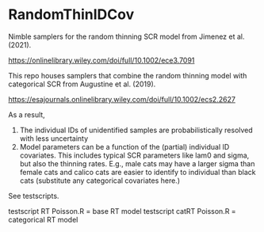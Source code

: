 # RandomThinIDCov

Nimble samplers for the random thinning SCR model from Jimenez et al. (2021).

https://onlinelibrary.wiley.com/doi/full/10.1002/ece3.7091

This repo houses samplers that combine the random thinning model with categorical SCR from Augustine et al. (2019).

https://esajournals.onlinelibrary.wiley.com/doi/full/10.1002/ecs2.2627

As a result, 

1) The individual IDs of unidentified samples are probabilistically resolved with less uncertainty
2) Model parameters can be a function of the (partial) individual ID covariates. This includes typical SCR parameters like lam0 and sigma, but also the thinning rates. E.g., male cats may have a larger sigma than female cats and calico cats are easier to identify to individual than black cats (substitute any categorical covariates here.)


See testscripts.

testscript RT Poisson.R = base RT model
testscript catRT Poisson.R = categorical RT model